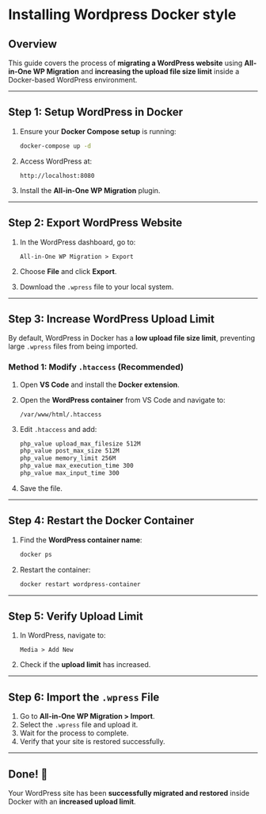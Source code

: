 # Installing Wordpress Docker style

## **Overview**

This guide covers the process of **migrating a WordPress website** using **All-in-One WP Migration** and **increasing the upload file size limit** inside a Docker-based WordPress environment.

---

## **Step 1: Setup WordPress in Docker**

1. Ensure your **Docker Compose setup** is running:

   ```bash
   docker-compose up -d
   ```

2. Access WordPress at:

   ```link
   http://localhost:8080
   ```

3. Install the **All-in-One WP Migration** plugin.

---

## **Step 2: Export WordPress Website**

1. In the WordPress dashboard, go to:

   ```instruction
   All-in-One WP Migration > Export
   ```

2. Choose **File** and click **Export**.
3. Download the `.wpress` file to your local system.

---

## **Step 3: Increase WordPress Upload Limit**

By default, WordPress in Docker has a **low upload file size limit**, preventing large `.wpress` files from being imported.

### **Method 1: Modify `.htaccess` (Recommended)**

1. Open **VS Code** and install the **Docker extension**.
2. Open the **WordPress container** from VS Code and navigate to:

   ```path
   /var/www/html/.htaccess
   ```

3. Edit `.htaccess` and add:

   ```apache
   php_value upload_max_filesize 512M
   php_value post_max_size 512M
   php_value memory_limit 256M
   php_value max_execution_time 300
   php_value max_input_time 300
   ```

4. Save the file.

---

## **Step 4: Restart the Docker Container**

1. Find the **WordPress container name**:

   ```bash
   docker ps
   ```

2. Restart the container:

   ```bash
   docker restart wordpress-container
   ```

---

## **Step 5: Verify Upload Limit**

1. In WordPress, navigate to:

   ```
   Media > Add New
   ```

2. Check if the **upload limit** has increased.

---

## **Step 6: Import the `.wpress` File**

1. Go to **All-in-One WP Migration > Import**.
2. Select the `.wpress` file and upload it.
3. Wait for the process to complete.
4. Verify that your site is restored successfully.

---

## **Done! 🎉**

Your WordPress site has been **successfully migrated and restored** inside Docker with an **increased upload limit**.
